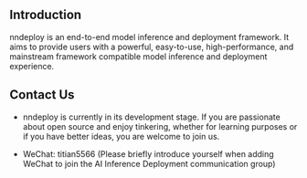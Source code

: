 
## Introduction

nndeploy is an end-to-end model inference and deployment framework. It aims to provide users with a powerful, easy-to-use, high-performance, and mainstream framework compatible model inference and deployment experience.

## Contact Us

- nndeploy is currently in its development stage. If you are passionate about open source and enjoy tinkering, whether for learning purposes or if you have better ideas, you are welcome to join us.

- WeChat: titian5566 (Please briefly introduce yourself when adding WeChat to join the AI Inference Deployment communication group)
